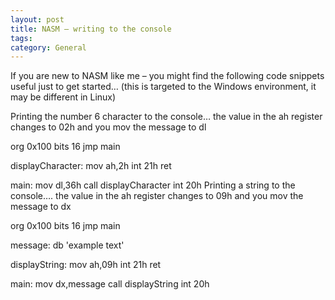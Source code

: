 ```yaml
---
layout: post
title: NASM – writing to the console
tags: 
category: General
---
```

If you are new to NASM like me – you might find the following code snippets useful just to get started… (this is targeted to the Windows environment, it may be different in Linux)

Printing the number 6 character to the console… the value in the ah register changes to 02h and you mov the message to dl

org 0x100
bits 16
jmp main

displayCharacter:
mov ah,2h
int 21h
ret

main:
mov dl,36h
call displayCharacter
int 20h
Printing a string to the console…. the value in the ah register changes to 09h and you mov the message to dx

org 0x100
bits 16
jmp main

message: db 'example text'

displayString:
mov ah,09h
int 21h
ret

main:
mov dx,message
call displayString
int 20h
